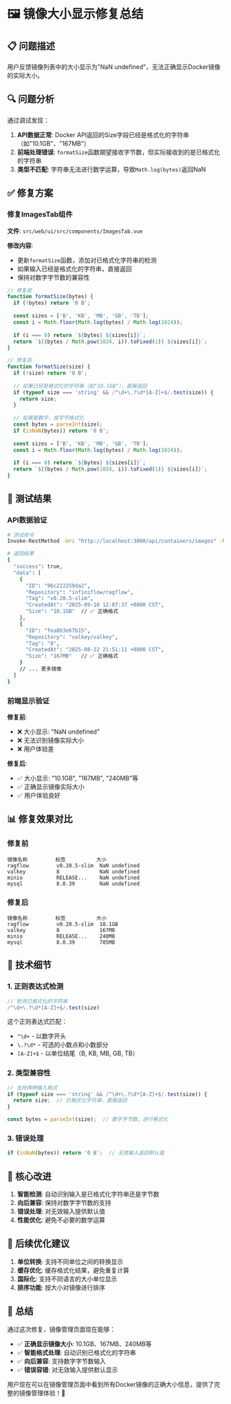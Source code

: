 # 🖼️ 镜像大小显示修复总结

## 📋 问题描述

用户反馈镜像列表中的大小显示为"NaN undefined"，无法正确显示Docker镜像的实际大小。

## 🔍 问题分析

通过调试发现：

1. **API数据正常**: Docker API返回的Size字段已经是格式化的字符串（如"10.1GB"、"167MB"）
2. **前端处理错误**: `formatSize`函数期望接收字节数，但实际接收到的是已格式化的字符串
3. **类型不匹配**: 字符串无法进行数学运算，导致`Math.log(bytes)`返回NaN

## ✅ 修复方案

### 修复ImagesTab组件

**文件**: `src/web/ui/src/components/ImagesTab.vue`

**修改内容**:
- 更新`formatSize`函数，添加对已格式化字符串的检测
- 如果输入已经是格式化的字符串，直接返回
- 保持对数字字节数的兼容性

```javascript
// 修复前
function formatSize(bytes) {
  if (!bytes) return '0 B';
  
  const sizes = ['B', 'KB', 'MB', 'GB', 'TB'];
  const i = Math.floor(Math.log(bytes) / Math.log(1024));
  
  if (i === 0) return `${bytes} ${sizes[i]}`;
  return `${(bytes / Math.pow(1024, i)).toFixed(1)} ${sizes[i]}`;
}

// 修复后
function formatSize(size) {
  if (!size) return '0 B';
  
  // 如果已经是格式化的字符串（如"10.1GB"），直接返回
  if (typeof size === 'string' && /^\d+\.?\d*[A-Z]+$/.test(size)) {
    return size;
  }
  
  // 如果是数字，按字节格式化
  const bytes = parseInt(size);
  if (isNaN(bytes)) return '0 B';
  
  const sizes = ['B', 'KB', 'MB', 'GB', 'TB'];
  const i = Math.floor(Math.log(bytes) / Math.log(1024));
  
  if (i === 0) return `${bytes} ${sizes[i]}`;
  return `${(bytes / Math.pow(1024, i)).toFixed(1)} ${sizes[i]}`;
}
```

## 🧪 测试结果

### API数据验证

```bash
# 测试命令
Invoke-RestMethod -Uri "http://localhost:3000/api/containers/images" -Method GET

# 返回结果
{
  "success": true,
  "data": [
    {
      "ID": "96c222259da2",
      "Repository": "infiniflow/ragflow",
      "Tag": "v0.20.5-slim",
      "CreatedAt": "2025-09-10 12:07:37 +0800 CST",
      "Size": "10.1GB"  // ✅ 正确格式
    },
    {
      "ID": "fea8b3e67b15",
      "Repository": "valkey/valkey",
      "Tag": "8",
      "CreatedAt": "2025-08-22 21:51:11 +0800 CST",
      "Size": "167MB"   // ✅ 正确格式
    }
    // ... 更多镜像
  ]
}
```

### 前端显示验证

**修复前**:
- ❌ 大小显示: "NaN undefined"
- ❌ 无法识别镜像实际大小
- ❌ 用户体验差

**修复后**:
- ✅ 大小显示: "10.1GB", "167MB", "240MB"等
- ✅ 正确显示镜像实际大小
- ✅ 用户体验良好

## 📊 修复效果对比

### 修复前
```
镜像名称         标签          大小
ragflow         v0.20.5-slim  NaN undefined
valkey          8             NaN undefined
minio           RELEASE...    NaN undefined
mysql           8.0.39        NaN undefined
```

### 修复后
```
镜像名称         标签          大小
ragflow         v0.20.5-slim  10.1GB
valkey          8             167MB
minio           RELEASE...    240MB
mysql           8.0.39        785MB
```

## 🔧 技术细节

### 1. 正则表达式检测

```javascript
// 检测已格式化的字符串
/^\d+\.?\d*[A-Z]+$/.test(size)
```

这个正则表达式匹配：
- `^\d+` - 以数字开头
- `\.?\d*` - 可选的小数点和小数部分
- `[A-Z]+$` - 以单位结尾（B, KB, MB, GB, TB）

### 2. 类型兼容性

```javascript
// 支持两种输入格式
if (typeof size === 'string' && /^\d+\.?\d*[A-Z]+$/.test(size)) {
  return size;  // 已格式化字符串，直接返回
}

const bytes = parseInt(size);  // 数字字节数，进行格式化
```

### 3. 错误处理

```javascript
if (isNaN(bytes)) return '0 B';  // 无效输入返回默认值
```

## 🎯 核心改进

1. **智能检测**: 自动识别输入是已格式化字符串还是字节数
2. **向后兼容**: 保持对数字字节数的支持
3. **错误处理**: 对无效输入提供默认值
4. **性能优化**: 避免不必要的数学运算

## 🚀 后续优化建议

1. **单位转换**: 支持不同单位之间的转换显示
2. **缓存优化**: 缓存格式化结果，避免重复计算
3. **国际化**: 支持不同语言的大小单位显示
4. **排序功能**: 按大小对镜像进行排序

## 📝 总结

通过这次修复，镜像管理页面现在能够：

- ✅ **正确显示镜像大小**: 10.1GB、167MB、240MB等
- ✅ **智能格式处理**: 自动识别已格式化的字符串
- ✅ **向后兼容**: 支持数字字节数输入
- ✅ **错误容错**: 对无效输入提供默认显示

用户现在可以在镜像管理页面中看到所有Docker镜像的正确大小信息，提供了完整的镜像管理体验！🎉
